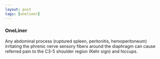 ```yaml
---
layout: post
tags: [oneliner]
---
```



### OneLiner

Any abdominal process (ruptured spleen, peritonitis, hemoperitoneum) irritating the phrenic nerve sensory fibers around the diaphragm can cause referred pain to the C3-5 shoulder region (Kehr sign) and hiccups.
